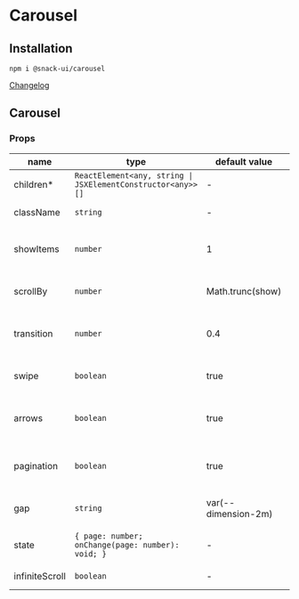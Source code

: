 # Carousel

## Installation
`npm i @snack-ui/carousel`

[Changelog](./CHANGELOG.md)



[//]: DOCUMENTATION_SECTION_START
[//]: THIS_SECTION_IS_AUTOGENERATED_PLEASE_DONT_EDIT_IT
## Carousel
### Props
| name | type | default value | description |
|------|------|---------------|-------------|
| children* | `ReactElement<any, string \| JSXElementConstructor<any>>[]` | - | Массив айтемов |
| className | `string` | - | CSS - класснейм |
| showItems | `number` | 1 | Кол-во отображаемых единовременно айтемов |
| scrollBy | `number` | Math.trunc(show) | Сдвиг айтемов при смене 1 страницы |
| transition | `number` | 0.4 | Время переключения 1 страницы (в s) |
| swipe | `boolean` | true | Переключение страниц свайпом |
| arrows | `boolean` | true | Использовать стрелки для переключения страниц |
| pagination | `boolean` | true | Использовать пагинацию для переключения страниц |
| gap | `string` | var(--dimension-2m) | Расстояние между айтемами |
| state | `{ page: number; onChange(page: number): void; }` | - | Управление состоянием извне |
| infiniteScroll | `boolean` | - | Цикличная прокрутка |


[//]: DOCUMENTATION_SECTION_END
